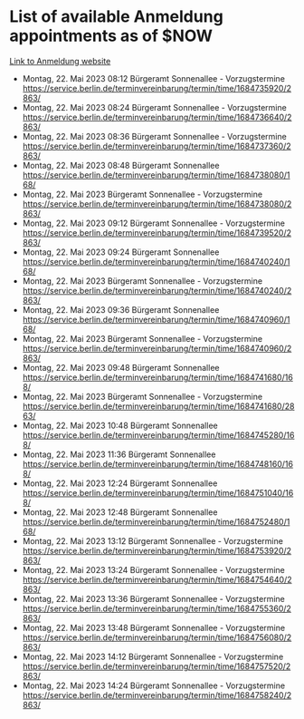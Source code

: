 # List of available Anmeldung appointments as of $NOW
[Link to Anmeldung website](https://service.berlin.de/terminvereinbarung/termin/tag.php?termin=1&anliegen[]=120686&dienstleisterlist=122210,122217,327316,122219,327312,122227,327314,122231,327346,122243,327348,122254,122252,329742,122260,329745,122262,329748,122271,327278,122273,327274,122277,327276,330436,122280,327294,122282,327290,122284,327292,122291,327270,122285,327266,122286,327264,122296,327268,150230,329760,122297,327286,122294,327284,122312,329763,122314,329775,122304,327330,122311,327334,122309,327332,317869,122281,327352,122279,329772,122283,122276,327324,122274,327326,122267,329766,122246,327318,122251,327320,122257,327322,122208,327298,122226,327300&herkunft=http%3A%2F%2Fservice.berlin.de%2Fdienstleistung%2F120686%2F)
- Montag, 22. Mai 2023 08:12 Bürgeramt Sonnenallee - Vorzugstermine https://service.berlin.de/terminvereinbarung/termin/time/1684735920/2863/
- Montag, 22. Mai 2023 08:24 Bürgeramt Sonnenallee - Vorzugstermine https://service.berlin.de/terminvereinbarung/termin/time/1684736640/2863/
- Montag, 22. Mai 2023 08:36 Bürgeramt Sonnenallee - Vorzugstermine https://service.berlin.de/terminvereinbarung/termin/time/1684737360/2863/
- Montag, 22. Mai 2023 08:48 Bürgeramt Sonnenallee https://service.berlin.de/terminvereinbarung/termin/time/1684738080/168/
- Montag, 22. Mai 2023  Bürgeramt Sonnenallee - Vorzugstermine https://service.berlin.de/terminvereinbarung/termin/time/1684738080/2863/
- Montag, 22. Mai 2023 09:12 Bürgeramt Sonnenallee - Vorzugstermine https://service.berlin.de/terminvereinbarung/termin/time/1684739520/2863/
- Montag, 22. Mai 2023 09:24 Bürgeramt Sonnenallee https://service.berlin.de/terminvereinbarung/termin/time/1684740240/168/
- Montag, 22. Mai 2023  Bürgeramt Sonnenallee - Vorzugstermine https://service.berlin.de/terminvereinbarung/termin/time/1684740240/2863/
- Montag, 22. Mai 2023 09:36 Bürgeramt Sonnenallee https://service.berlin.de/terminvereinbarung/termin/time/1684740960/168/
- Montag, 22. Mai 2023  Bürgeramt Sonnenallee - Vorzugstermine https://service.berlin.de/terminvereinbarung/termin/time/1684740960/2863/
- Montag, 22. Mai 2023 09:48 Bürgeramt Sonnenallee https://service.berlin.de/terminvereinbarung/termin/time/1684741680/168/
- Montag, 22. Mai 2023  Bürgeramt Sonnenallee - Vorzugstermine https://service.berlin.de/terminvereinbarung/termin/time/1684741680/2863/
- Montag, 22. Mai 2023 10:48 Bürgeramt Sonnenallee https://service.berlin.de/terminvereinbarung/termin/time/1684745280/168/
- Montag, 22. Mai 2023 11:36 Bürgeramt Sonnenallee https://service.berlin.de/terminvereinbarung/termin/time/1684748160/168/
- Montag, 22. Mai 2023 12:24 Bürgeramt Sonnenallee https://service.berlin.de/terminvereinbarung/termin/time/1684751040/168/
- Montag, 22. Mai 2023 12:48 Bürgeramt Sonnenallee https://service.berlin.de/terminvereinbarung/termin/time/1684752480/168/
- Montag, 22. Mai 2023 13:12 Bürgeramt Sonnenallee - Vorzugstermine https://service.berlin.de/terminvereinbarung/termin/time/1684753920/2863/
- Montag, 22. Mai 2023 13:24 Bürgeramt Sonnenallee - Vorzugstermine https://service.berlin.de/terminvereinbarung/termin/time/1684754640/2863/
- Montag, 22. Mai 2023 13:36 Bürgeramt Sonnenallee - Vorzugstermine https://service.berlin.de/terminvereinbarung/termin/time/1684755360/2863/
- Montag, 22. Mai 2023 13:48 Bürgeramt Sonnenallee - Vorzugstermine https://service.berlin.de/terminvereinbarung/termin/time/1684756080/2863/
- Montag, 22. Mai 2023 14:12 Bürgeramt Sonnenallee - Vorzugstermine https://service.berlin.de/terminvereinbarung/termin/time/1684757520/2863/
- Montag, 22. Mai 2023 14:24 Bürgeramt Sonnenallee - Vorzugstermine https://service.berlin.de/terminvereinbarung/termin/time/1684758240/2863/
